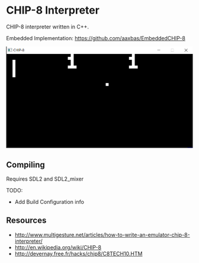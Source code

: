 # CHIP-8 Interpreter
CHIP-8 interpreter written in C++.

Embedded Implementation: https://github.com/aaxbas/EmbeddedCHIP-8

![](docs/images/PONG.png)

## Compiling
Requires SDL2 and SDL2_mixer

TODO:
* Add Build Configuration info

## Resources
* http://www.multigesture.net/articles/how-to-write-an-emulator-chip-8-interpreter/
* http://en.wikipedia.org/wiki/CHIP-8
* http://devernay.free.fr/hacks/chip8/C8TECH10.HTM
